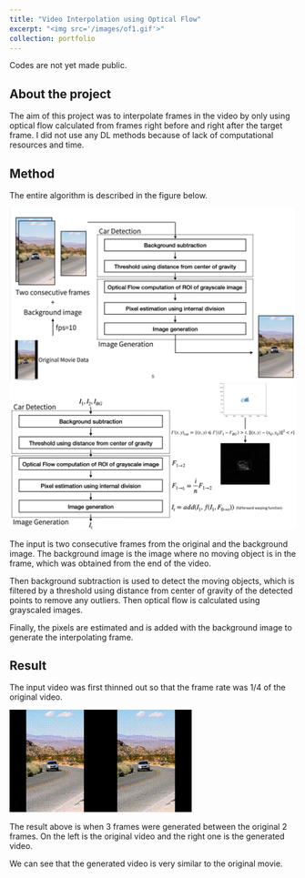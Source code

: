 ```yaml
---
title: "Video Interpolation using Optical Flow"
excerpt: "<img src='/images/of1.gif'>"
collection: portfolio
---
```


Codes are not yet made public.

## About the project
The aim of this project was to interpolate frames in the video by only using optical flow calculated from frames right before and right after the target frame. I did not use any DL methods because of lack of computational resources and time.

## Method
The entire algorithm is described in the figure below.

<img src='/images/alg1.png'>

<img src='/images/alg2.png'>

The input is two consecutive frames from the original and the background image. The background image is the image where no moving object is in the frame, which was obtained from the end of the video.

Then background subtraction is used to detect the moving objects, which is filtered by a threshold using distance from center of gravity of the detected points to remove any outliers. Then optical flow is calculated using grayscaled images.

Finally, the pixels are estimated and is added with the background image to generate the interpolating frame.

## Result
The input video was first thinned out so that the frame rate was 1/4 of the original video.

<img src='/images/of1.gif'>

The result above is when 3 frames were generated between the original 2 frames. On the left is the original video and the right one is the generated video.

We can see that the generated video is very similar to the original movie.
